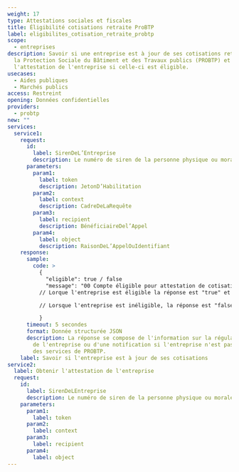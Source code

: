 ```yaml
---
weight: 17
type: Attestations sociales et fiscales
title: Éligibilité cotisations retraite ProBTP
label: eligibilites_cotisation_retraite_probtp
scope:
  - entreprises
description: Savoir si une entreprise est à jour de ses cotisations retraite à
  la Protection Sociale du Bâtiment et des Travaux publics (PROBTP) et obtenir
  l'attestation de l'entreprise si celle-ci est éligible.
usecases:
  - Aides publiques
  - Marchés publics
access: Restreint
opening: Données confidentielles
providers:
  - probtp
new: ""
services:
  service1:
    request:
      id:
        label: SirenDeL’Entreprise
        description: Le numéro de siren de la personne physique ou morale recherchée
      parameters:
        param1:
          label: token
          description: JetonD’Habilitation
        param2:
          label: context
          description: CadreDeLaRequête
        param3:
          label: recipient
          description: BénéficiaireDel’Appel
        param4:
          label: object
          description: RaisonDeL’AppelOuIdentifiant
    response:
      sample:
        code: >
          {
            "eligible": true / false 
            "message": "00 Compte éligible pour attestation de cotisation" /"01 Compte non éligible pour attestation de cotisation"
          // Lorque l'entreprise est éligible la réponse est "true" et le message affiché est le "00", 

          // Lorsque l'entreprise est inéligible, la réponse est "false" et le message affiché est le "01".

          }
      timeout: 5 secondes
      format: Donnée structurée JSON
      description: La réponse se compose de l'information sur la régularité (oui/non)
        de l'entreprise ou d'une notification si l'entreprise n'est pas connue
        des services de PROBTP.
    label: Savoir si l'entreprise est à jour de ses cotisations
service2:
  label: Obtenir l'attestation de l'entreprise
  request:
    id:
      label: SirenDeLEntreprise
      description: Le numéro de siren de la personne physique ou morale recherchée
    parameters:
      param1:
        label: token
      param2:
        label: context
      param3:
        label: recipient
      param4:
        label: object
---
```


